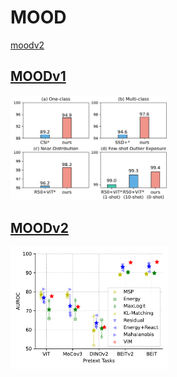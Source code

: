 # MOOD
[moodv2](MOODv2/imgs/framework.png)

## [MOODv1](MOODv1)
<img src="MOODv1/imgs/moodv1_performance.png" alt="moodv1" style="max-width: 50%; max-height: 50%;">

## [MOODv2](MOODv2)
<img src="MOODv2/imgs/performance.png" alt="moodv2" style="max-width: 50%; max-height: 50%;">